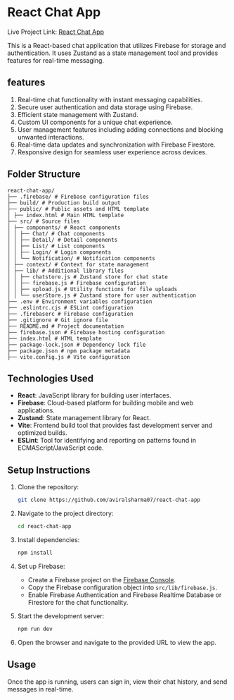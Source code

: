 # React Chat App

Live Project Link: [React Chat App](https://chat-app-avi.netlify.app/)

This is a React-based chat application that utilizes Firebase for storage and authentication. It uses Zustand as a state management tool and provides features for real-time messaging.

## features

1. Real-time chat functionality with instant messaging capabilities.
2. Secure user authentication and data storage using Firebase.
3. Efficient state management with Zustand.
4. Custom UI components for a unique chat experience.
5. User management features including adding connections and blocking unwanted interactions.
6. Real-time data updates and synchronization with Firebase Firestore.
7. Responsive design for seamless user experience across devices.

## Folder Structure

```
react-chat-app/
├── .firebase/ # Firebase configuration files
├── build/ # Production build output
├── public/ # Public assets and HTML template
│ ├── index.html # Main HTML template
├── src/ # Source files
│ ├── components/ # React components
│ │ ├── Chat/ # Chat components
│ │ ├── Detail/ # Detail components
│ │ ├── List/ # List components
│ │ ├── Login/ # Login components
│ │ └── Notification/ # Notification components
│ ├── context/ # Context for state management
│ ├── lib/ # Additional library files
│ │ ├── chatstore.js # Zustand store for chat state
│ │ ├── firebase.js # Firebase configuration
│ │ ├── upload.js # Utility functions for file uploads
│ │ └── userStore.js # Zustand store for user authentication
├── .env # Environment variables configuration
├── .eslintrc.cjs # ESLint configuration
├── .firebaserc # Firebase configuration
├── .gitignore # Git ignore file
├── README.md # Project documentation
├── firebase.json # Firebase hosting configuration
├── index.html # HTML template
├── package-lock.json # Dependency lock file
├── package.json # npm package metadata
├── vite.config.js # Vite configuration
```

## Technologies Used

- **React**: JavaScript library for building user interfaces.
- **Firebase**: Cloud-based platform for building mobile and web applications.
- **Zustand**: State management library for React.
- **Vite**: Frontend build tool that provides fast development server and optimized builds.
- **ESLint**: Tool for identifying and reporting on patterns found in ECMAScript/JavaScript code.

## Setup Instructions

1. Clone the repository:

   ```bash
   git clone https://github.com/aviralsharma07/react-chat-app
   ```

2. Navigate to the project directory:

   ```bash
   cd react-chat-app
   ```

3. Install dependencies:

   ```bash
   npm install
   ```

4. Set up Firebase:

   - Create a Firebase project on the [Firebase Console](https://console.firebase.google.com/).
   - Copy the Firebase configuration object into `src/lib/firebase.js`.
   - Enable Firebase Authentication and Firebase Realtime Database or Firestore for the chat functionality.

5. Start the development server:

   ```bash
   npm run dev
   ```

6. Open the browser and navigate to the provided URL to view the app.

## Usage

Once the app is running, users can sign in, view their chat history, and send messages in real-time.
